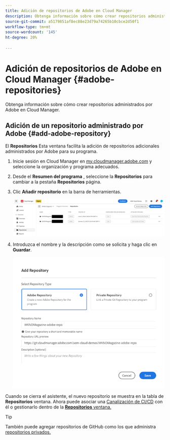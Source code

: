 ```yaml
---
title: Adición de repositorios de Adobe en Cloud Manager
description: Obtenga información sobre cómo crear repositorios administrados por Adobe en Cloud Manager.
source-git-commit: a5179851af8ec88e23d79a74265b10cbce2d50f1
workflow-type: tm+mt
source-wordcount: '145'
ht-degree: 20%

---
```



# Adición de repositorios de Adobe en Cloud Manager {#adobe-repositories}

Obtenga información sobre cómo crear repositorios administrados por Adobe en Cloud Manager.

## Adición de un repositorio administrado por Adobe {#add-adobe-repository}

El **Repositorios** Esta ventana facilita la adición de repositorios adicionales administrados por Adobe para su programa.

1. Inicie sesión en Cloud Manager en [my.cloudmanager.adobe.com](https://my.cloudmanager.adobe.com/) y seleccione la organización y programa adecuados.

1. Desde el **Resumen del programa** , seleccione la **Repositorios** para cambiar a la pestaña **Repositorios** página.

1. Clic **Añadir repositorio** en la barra de herramientas.

   ![Botón Agregar repositorio](assets/add-repository.png)

1. Introduzca el nombre y la descripción como se solicita y haga clic en **Guardar**.

   ![Cuadro de diálogo Agregar repositorio](assets/add-adobe-repository.png)

Cuando se cierra el asistente, el nuevo repositorio se muestra en la tabla de **Repositorios** ventana. Ahora puede asociar una [Canalización de CI/CD](/help/implementing/cloud-manager/configuring-pipelines/introduction-ci-cd-pipelines.md) con él o gestionarlo dentro de la [**Repositorios** ventana.](managing-repositories.md)

>[!TIP]
>
>También puede agregar repositorios de GitHub como los que administra [repositorios privados.](private-repositories.md)
